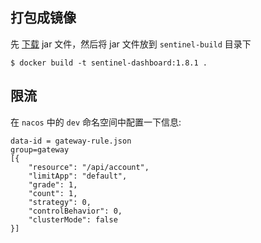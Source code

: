 ## 打包成镜像
先 [下载](https://github.com/alibaba/Sentinel/releases) jar 文件，然后将 jar 文件放到 `sentinel-build` 目录下
```
$ docker build -t sentinel-dashboard:1.8.1 .
```
## 限流
在 `nacos` 中的 `dev` 命名空间中配置一下信息:
```
data-id = gateway-rule.json
group=gateway
[{
    "resource": "/api/account",
    "limitApp": "default",
    "grade": 1,
    "count": 1,
    "strategy": 0,
    "controlBehavior": 0,
    "clusterMode": false
}]
```
